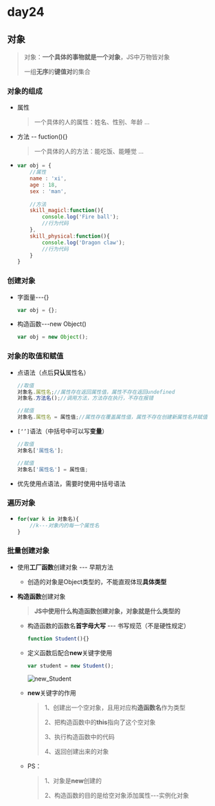 # day24

## 对象

> 对象：**一个具体的事物就是一个对象**，JS中万物皆对象
>
> 一组**无序**的**键值对**的集合

### 对象的组成

- 属性

  > 一个具体的人的属性：姓名、性别、年龄 …

- 方法 -- fuction(){}

  > 一个具体的人的方法：能吃饭、能睡觉 …

- ```js
  var obj = {
      //属性
      name : 'xi',
      age : 18,
      sex : 'man',
      
      //方法
      skill_magicl:function(){
          console.log('Fire ball');
          //行为代码
      },
      skill_physical:function(){
          console.log('Dragon claw');
          //行为代码
      }
  }
  ```

### 创建对象

- 字面量---{}

  ```js
  var obj = {};
  ```

- 构造函数---new Object()

  ```js
  var obj = new Object();
  ```

### 对象的取值和赋值

- 点语法（点后**只认**属性名）

  ```js
  //取值
  对象名.属性名;//属性存在返回属性值，属性不存在返回undefined
  对象名.方法名();//调用方法，方法存在执行，不存在报错
  ```

  ```js
  //赋值
  对象名.属性名 = 属性值;//属性存在覆盖属性值，属性不存在创建新属性名并赋值
  ```

- `[‘’]`语法（中括号中可以写**变量**）

  ```js
  //取值
  对象名['属性名'];
  ```

  ```js
  //赋值
  对象名['属性名'] = 属性值;
  ```

- 优先使用点语法，需要时使用中括号语法

### 遍历对象

- ```js
  for(var k in 对象名){
      //k---对象内的每一个属性名 
  }
  ```

### 批量创建对象

- 使用**工厂函数**创建对象 --- 早期方法
  - 创造的对象是Object类型的，不能直观体现**具体类型**

- **构造函数**创建对象

  > **JS中使用什么构造函数创建对象，对象就是什么类型的**

  - 构造函数的函数名**首字母大写** --- 书写规范（不是硬性规定）

    ```js
    function Student(){}
    ```

  - 定义函数后配合**new**关键字使用

    ```js
    var student = new Student();
    ```

    ![new_Student](D:\1_2020Web\Note\04_ECMAScript\day_24\media\new_Student.jpg)

  - **new**关键字的作用

    > 1、创建出一个空对象，且用对应构**造函数名**作为类型
    >
    > 2、把构造函数中的**this**指向了这个空对象
    >
    > 3、执行构造函数中的代码
    >
    > 4、返回创建出来的对象

  - PS：

    > 1、对象是**new**创建的
    >
    > 2、构造函数的目的是给空对象添加属性---实例化对象

